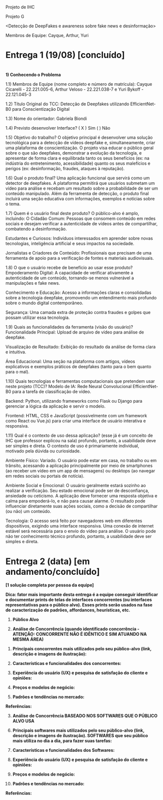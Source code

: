 Projeto de IHC

Projeto G

<Detecção de DeepFakes e awareness sobre fake news e desinformação>

Membros de Equipe: Cayque, Arthur, Yuri
# Entrega 1 (19/08) [concluído]

# 

**1\) Conhecendo o Problema** 

1.1) Membros de Equipe (nome completo e número de matrícula): Cayque Cicarelli - 22.221.005-6, Arthur Veloso - 22.221.038-7 e Yuri Bykoff - 22.121.045-3

1.2) Título Original do TCC: Detecção de Deepfakes utilizando EfficientNet-B0 para Conscientização Digital

1.3) Nome do orientador: Gabriela Biondi

1.4) Previsto desenvolver Interface? ( X  ) Sim     (   ) Não

1.5) Objetivo do trabalho? 
  O objetivo principal é desenvolver uma solução tecnológica para a detecção de vídeos
deepfake e, simultaneamente, criar uma plataforma de conscientização. O projeto visa
educar o público geral sobre o que são deepfakes, demonstrar a evolução da tecnologia,
e apresentar de forma clara e equilibrada tanto os seus benefícios (ex: na indústria do
entretenimento, acessibilidade) quanto os seus malefícios e perigos (ex: desinformação,
fraudes, ataques à reputação).

1.6) Qual o produto final? 
  Uma aplicação funcional que servirá como um detector de deepfakes. A plataforma
permitirá que usuários submetam um vídeo para análise e recebam um resultado sobre a
probabilidade de ser um conteúdo manipulado. Além da ferramenta de detecção, o
produto final incluirá uma seção educativa com informações, exemplos e notícias sobre o
tema.

1.7) Quem é o usuário final deste produto?
  O público-alvo é amplo, incluindo:
O Cidadão Comum: Pessoas que consomem conteúdo em redes sociais e desejam
verificar a autenticidade de vídeos antes de compartilhar, combatendo a
desinformação.

Estudantes e Curiosos: Indivíduos interessados em aprender sobre novas
tecnologias, inteligência artificial e seus impactos na sociedade.

Jornalistas e Criadores de Conteúdo: Profissionais que precisam de uma
ferramenta de apoio para a verificação de fontes e materiais audiovisuais.

1.8) O que o usuário recebe de benefício ao usar esse produto? 
  Empoderamento Digital: A capacidade de verificar ativamente a autenticidade de um
conteúdo, tornando-se menos vulnerável a manipulações e fake news.

Conhecimento e Educação: Acesso a informações claras e consolidadas sobre a
tecnologia deepfake, promovendo um entendimento mais profundo sobre o mundo
digital contemporâneo.

Segurança: Uma camada extra de proteção contra fraudes e golpes que possam utilizar
essa tecnologia.

1.9) Quais as funcionalidades da ferramenta (visão do usuário)?
  Funcionalidade Principal: Upload de arquivo de vídeo para análise de deepfake.

Visualização de Resultado: Exibição do resultado da análise de forma clara e intuitiva.

Área Educacional: Uma seção na plataforma com artigos, vídeos explicativos e
exemplos práticos de deepfakes (tanto para o bem quanto para o mal).

1.10) Quais tecnologias e ferramentas computacionais que pretendem usar neste projeto (TCC)?
  Modelo de IA: Rede Neural Convolucional EfficientNet-B0 para a tarefa de classificação
de vídeo.

Backend: Python, utilizando frameworks como Flask ou Django para gerenciar a lógica
da aplicação e servir o modelo.

Frontend: HTML, CSS e JavaScript (possivelmente com um framework como React ou
Vue.js) para criar uma interface de usuário interativa e responsiva.

1.11) Qual é o contexto de uso dessa aplicação? (esse já é um conceito de IHC que professor explicou na sala)
profundo, portanto, a usabilidade deve ser simples e direta.
  O contexto de uso é primariamente individual, motivado pela dúvida ou curiosidade.

Ambiente Físico: Variado. O usuário pode estar em casa, no trabalho ou em trânsito,
acessando a aplicação principalmente por meio de smartphones (ao receber um
vídeo em um app de mensagens) ou desktops (ao navegar em redes sociais ou
portais de notícia).

Ambiente Social e Emocional: O usuário geralmente estará sozinho ao realizar a
verificação. Seu estado emocional pode ser de desconfiança, ansiedade ou
ceticismo. A aplicação deve fornecer uma resposta objetiva e calma para
empoderá-lo, e não para causar alarme. O resultado pode influenciar diretamente
suas ações sociais, como a decisão de compartilhar (ou não) um conteúdo.

Tecnologia: O acesso será feito por navegadores web em diferentes dispositivos,
exigindo uma interface responsiva. Uma conexão de internet estável será necessária
para o envio do vídeo para análise. O usuário pode não ter conhecimento técnico
profundo, portanto, a usabilidade deve ser simples e direta.


# **Entrega 2  (data) \[em andamento/concluído\]**

**\[1 solução completa por pessoa da equipe\]**

**Dica: fator mais importante desta entrega é a equipe conseguir identificar e documentar prints de telas de interfaces concorrentes (ou interfaces representativas para o público alvo). Esses prints serão usados na fase de caracterização de padrões, affordances, heurísticas, etc.**

1) **Público Alvo**

2) **Análise de Concorrência (quando identificado concorrência \- ATENÇÃO: CONCORRENTE NÃO É IDÊNTICO E SIM ATUANDO NA MESMA ÁREA)**  
1. **Principais concorrentes mais utilizados pelo seu público-alvo (link, descrição e imagens de ilustração):**

2. **Características e funcionalidades dos concorrentes:**

3. **Experiência do usuário (UX) e pesquisa de satisfação do cliente e opiniões:**

4. **Preços e modelos de negócio:**

5. **Padrões e tendências no mercado:**

**Referências:**

3) **Análise de Concorrência BASEADO NOS SOFTWARES QUE O PÚBLICO ALVO USA**   
6. **Principais softwares mais utilizados pelo seu público-alvo (link, descrição e imagens de ilustração). SOFTWARES que seu público mais utiliza no dia a dia, para fazer suas tarefas:**

7. **Características e funcionalidades dos Softwares:**

8. **Experiência do usuário (UX) e pesquisa de satisfação do cliente e opiniões:**

9. **Preços e modelos de negócio:**

10. **Padrões e tendências no mercado:**

**Referências:**
